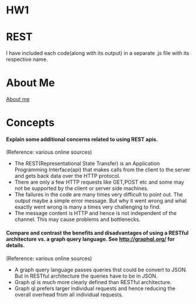 # HW1

# REST 
I have included each code(along with its output) in a separate .js file with its respective name.

# About Me 
[About me](https://pages.github.ncsu.edu/ubhosle/HW1/)

# Concepts 

####	Explain some additional concerns related to using REST apis.
(Reference: various online sources)
-	The REST(Representational State Transfer) is an Application Programming Interface(api) that makes calls from the client to the server and gets back data over the HTTP protocol. 
-	There are only a few HTTP requests like GET,POST etc and some may not be supported by the client or server side machines.
-	The failures in the code are many times very difficult to point out. The output maybe a simple error message. But why it went wrong and what exactly went wrong is many a times very challenging to find.
-	The message content is HTTP and hence is not independent of the channel. This may cause problems and bottlenecks.
####	Compare and contrast the benefits and disadvantages of using a RESTful architecture vs. a graph query language. See http://graphql.org/ for details.
(Reference: various online sources)
-	A graph query language passes queries thst could be convert to JSON. But in RESTful architecture the queries have to be in JSON.
-	Graph ql is much more clearly defined than RESTful architecture.
-	Graph ql prefers larger individual requests and hence reducing the overall overhead from all individual requests.
